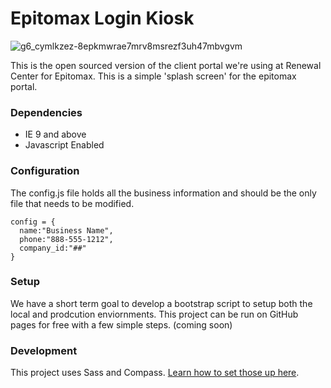 # Epitomax Login Kiosk

![g6_cymlkzez-8epkmwrae7mrv8msrezf3uh47mbvgvm](https://cloud.githubusercontent.com/assets/51578/3220110/926dd90e-effc-11e3-92ad-f458f2e21670.png)


This is the open sourced version of the client portal we're using at Renewal Center for Epitomax. This is a simple 'splash screen' for the epitomax portal.

### Dependencies
- IE 9 and above
- Javascript Enabled

### Configuration

The config.js file holds all the business information and should be the only file that needs to be modified. 

```
config = {
  name:"Business Name",
  phone:"888-555-1212",
  company_id:"##"
}

```

### Setup

We have a short term goal to develop a bootstrap script to setup both the local and prodcution enviornments. This project can be run on GitHub pages for free with a few simple steps. (coming soon)

### Development
 
This project uses Sass and Compass. [Learn how to set those up here](http://thesassway.com/beginner/getting-started-with-sass-and-compass).

